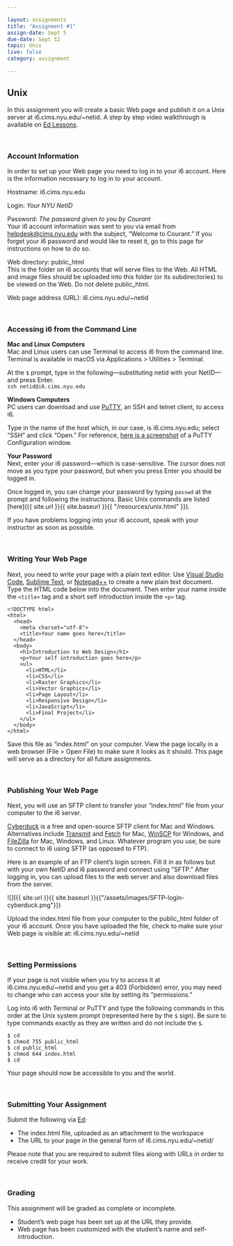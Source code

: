 ```yaml
---

layout: assignments
title: "Assignment #1"
assign-date: Sept 5
due-date: Sept 12
topic: Unix
live: false
category: assignment

---
```


## Unix
In this assignment you will create a basic Web page and publish it on a Unix server at i6.cims.nyu.edu/~netid. A step by step video walkthrough is available on [Ed Lessons](https://edstem.org/us/courses/65705/lessons/116470/slides/646356).

<div class="section-break"><br></div>


### Account Information
In order to set up your Web page you need to log in to your i6 account. Here is the information necessary to log in to your account.

Hostname: i6.cims.nyu.edu

Login: *Your NYU NetID*

Password: *The password given to you by Courant*  
Your i6 account information was sent to you via email from helpdesk@cims.nyu.edu with the subject, “Welcome to Courant.” If you forget your i6 password and would like to reset it, go to this page for instructions on how to do so.

Web directory: public_html  
This is the folder on i6 accounts that will serve files to the Web. All HTML and image files should be uploaded into this folder (or its subdirectories) to be viewed on the Web. Do not delete public_html.

Web page address (URL): i6.cims.nyu.edu/~netid

<div class="section-break"><br></div>

### Accessing i6 from the Command Line
**Mac and Linux Computers**  
Mac and Linux users can use Terminal to access i6 from the command line. Terminal is available in macOS via Applications > Utilities > Terminal.

At the `$` prompt, type in the following—substituting netid with your NetID—and press Enter.  
`ssh netid@i6.cims.nyu.edu`  

**Windows Computers**  
PC users can download and use [PuTTY](https://www.putty.org/), an SSH and telnet client, to access i6.

Type in the name of the host which, in our case, is i6.cims.nyu.edu; select “SSH” and click “Open.” For reference, [here is a screenshot](https://cs.nyu.edu/courses/fall23/CSCI-UA.0004-004/assignments/unix/putty-i6.gif) of a PuTTY Configuration window.

**Your Password**  
Next, enter your i6 password—which is case-sensitive. The cursor does not move as you type your password, but when you press Enter you should be logged in.

Once logged in, you can change your password by typing `passwd` at the prompt and following the instructions. Basic Unix commands are listed [here]({{ site.url }}{{ site.baseurl }}{{ "/resources/unix.html" }}).

If you have problems logging into your i6 account, speak with your instructor as soon as possible.

<div class="section-break"><br></div>

### Writing Your Web Page
Next, you need to write your page with a plain text editor. Use [Visual Studio Code](https://code.visualstudio.com/), [Sublime Text](https://www.sublimetext.com/), or [Notepad++](https://notepad-plus-plus.org/) to create a new plain text document. Type the HTML code below into the document. Then enter your name inside the `<title>` tag and a short self introduction inside the `<p>` tag.

```
<!DOCTYPE html>
<html>
  <head>
    <meta charset="utf-8">
    <title>Your name goes here</title>
  </head>
  <body>
    <h1>Introduction to Web Design</h1>
    <p>Your self introduction goes here</p>
    <ul>
      <li>HTML</li>
      <li>CSS</li>
      <li>Raster Graphics</li>
      <li>Vector Graphics</li>
      <li>Page Layout</li>
      <li>Responsive Design</li>
      <li>JavaScript</li>
      <li>Final Project</li>
    </ul>
  </body>
</html>
```

Save this file as “index.html” on your computer. View the page locally in a web browser (File > Open File) to make sure it looks as it should. This page will serve as a directory for all future assignments.

<div class="section-break"><br></div>

### Publishing Your Web Page
Next, you will use an SFTP client to transfer your “index.html” file from your computer to the i6 server.

[Cyberduck](https://cyberduck.io/) is a free and open-source SFTP client for Mac and Windows. Alternatives include [Transmit](https://panic.com/transmit/) and [Fetch](https://www.nyu.edu/life/information-technology/getting-started/software.html) for Mac, [WinSCP](https://winscp.net/) for Windows, and [FileZilla](https://filezilla-project.org/) for Mac, Windows, and Linux. Whatever program you use, be sure to connect to i6 using SFTP (as opposed to FTP).

Here is an example of an FTP client’s login screen. Fill it in as follows but with your own NetID and i6 password and connect using “SFTP.” After logging in, you can upload files to the web server and also download files from the server.

![]({{ site.url }}{{ site.baseurl }}{{"/assets/images/SFTP-login-cyberduck.png"}})

Upload the index.html file from your computer to the public_html folder of your i6 account. Once you have uploaded the file, check to make sure your Web page is visible at: i6.cims.nyu.edu/~netid

<div class="section-break"><br></div>

### Setting Permissions
If your page is not visible when you try to access it at i6.cims.nyu.edu/~netid and you get a 403 (Forbidden) error, you may need to change who can access your site by setting its “permissions.”

Log into i6 with Terminal or PuTTY and type the following commands in this order at the Unix system prompt (represented here by the `$` sign). Be sure to type commands exactly as they are written and do not include the `$`.

```
$ cd
$ chmod 755 public_html
$ cd public_html
$ chmod 644 index.html
$ cd
```

Your page should now be accessible to you and the world.

<div class="section-break"><br></div>

### Submitting Your Assignment
Submit the following via [Ed]({{site.ed}}):

- The index.html file, uploaded as an attachment to the workspace
- The URL to your page in the general form of i6.cims.nyu.edu/~netid/

Please note that you are required to submit files along with URLs in order to receive credit for your work.

<div class="section-break"><br></div>

### Grading
This assignment will be graded as complete or incomplete.

- Studentʼs web page has been set up at the URL they provide.
- Web page has been customized with the student’s name and self-introduction.
